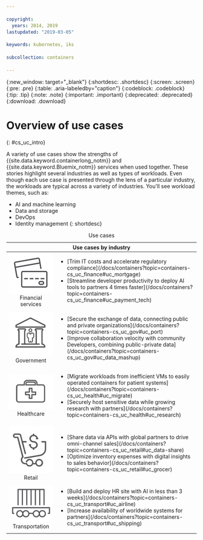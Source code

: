 ```yaml
---

copyright:
  years: 2014, 2019
lastupdated: "2019-03-05"

keywords: kubernetes, iks

subcollection: containers

---
```


{:new_window: target="_blank"}
{:shortdesc: .shortdesc}
{:screen: .screen}
{:pre: .pre}
{:table: .aria-labeledby="caption"}
{:codeblock: .codeblock}
{:tip: .tip}
{:note: .note}
{:important: .important}
{:deprecated: .deprecated}
{:download: .download}




# Overview of use cases
{: #cs_uc_intro}

A variety of use cases show the strengths of {{site.data.keyword.containerlong_notm}} and  {{site.data.keyword.Bluemix_notm}} services when used together. These stories highlight several industries as well as types of workloads. Even though each use case is presented through the lens of a particular industry, the workloads are typical across a variety of industries. You'll see workload themes, such as:
* AI and machine learning
* Data and storage
* DevOps
* Identity management
{: shortdesc}

<table summary="The table shows the use cases. Rows are to be read from the left to right, with icons representing each industry in column one the description in column two.">
<caption>Use cases</caption>
  <thead>
  <th colspan=2>Use cases by industry</th>
  </thead>
  <tbody>
    <tr>
    <td align="center"><img src="icons/finance.svg" alt="Icon of front and back of credit card"/><br>Financial services</td>
    <td><ul>
    <li>[Trim IT costs and accelerate regulatory compliance](/docs/containers?topic=containers-cs_uc_finance#uc_mortgage)</li>
    <li>[Streamline developer productivity to deploy AI tools to partners 4 times faster](/docs/containers?topic=containers-cs_uc_finance#uc_payment_tech)</li>
    </ul></td>
     </tr>
     <tr>
     <td align="center"><img src="icons/gov.svg" alt="Icon of government building with person inside"/><br>Government</td>
     <td><ul>
    <li>[Secure the exchange of data, connecting public and private organizations](/docs/containers?topic=containers-cs_uc_gov#uc_port)</li>
     <li>[Improve collaboration velocity with community Developers, combining public-private data](/docs/containers?topic=containers-cs_uc_gov#uc_data_mashup)</li></ul></td>
      </tr>
    <tr>
      <td align="center"><img src="icons/health.svg" alt="Icon of medical bag"/><br>Healthcare</td>
      <td><ul>
     <li>[Migrate workloads from inefficient VMs to easily operated containers for patient systems](/docs/containers?topic=containers-cs_uc_health#uc_migrate)</li>
      <li>[Securely host sensitive data while growing research with partners](/docs/containers?topic=containers-cs_uc_health#uc_research)</li>
      </ul></td>
      </tr>
      <tr>
         <td align="center"><img src="icons/retail.svg" alt="Icon of shopping cart with currency symbol"/><br>Retail</td>
         <td><ul>
        <li>[Share data via APIs with global partners to drive omni-channel sales](/docs/containers?topic=containers-cs_uc_retail#uc_data-share)</li>
         <li>[Optimize inventory expenses with digital insights to sales behavior](/docs/containers?topic=containers-cs_uc_retail#uc_grocer)</li>
              </ul></td>
          </tr>
      <tr>
       <td align="center"><img src="icons/transport.svg" alt="Icon of railroad car with containers"/><br>Transportation</td>
           <td><ul>
          <li>[Build and deploy HR site with AI in less than 3 weeks](/docs/containers?topic=containers-cs_uc_transport#uc_airline)</li>
           <li>[Increase availability of worldwide systems for partners](/docs/containers?topic=containers-cs_uc_transport#uc_shipping)</li></ul></td>
      </tr>
  </tbody>
  </table>
